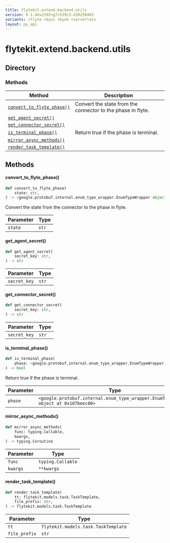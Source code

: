 ```yaml
---
title: flytekit.extend.backend.utils
version: 0.1.dev2192+g7c539c3.d20250403
variants: +flyte +byoc +byok +serverless
layout: py_api
---
```


# flytekit.extend.backend.utils

## Directory

### Methods

| Method | Description |
|-|-|
| [`convert_to_flyte_phase()`](#convert_to_flyte_phase) | Convert the state from the connector to the phase in flyte. |
| [`get_agent_secret()`](#get_agent_secret) |  |
| [`get_connector_secret()`](#get_connector_secret) |  |
| [`is_terminal_phase()`](#is_terminal_phase) | Return true if the phase is terminal. |
| [`mirror_async_methods()`](#mirror_async_methods) |  |
| [`render_task_template()`](#render_task_template) |  |


## Methods

#### convert_to_flyte_phase()

```python
def convert_to_flyte_phase(
    state: str,
) -> <google.protobuf.internal.enum_type_wrapper.EnumTypeWrapper object at 0x107beec80>
```
Convert the state from the connector to the phase in flyte.


| Parameter | Type |
|-|-|
| `state` | `str` |

#### get_agent_secret()

```python
def get_agent_secret(
    secret_key: str,
) -> str
```
| Parameter | Type |
|-|-|
| `secret_key` | `str` |

#### get_connector_secret()

```python
def get_connector_secret(
    secret_key: str,
) -> str
```
| Parameter | Type |
|-|-|
| `secret_key` | `str` |

#### is_terminal_phase()

```python
def is_terminal_phase(
    phase: <google.protobuf.internal.enum_type_wrapper.EnumTypeWrapper object at 0x107beec80>,
) -> bool
```
Return true if the phase is terminal.


| Parameter | Type |
|-|-|
| `phase` | `<google.protobuf.internal.enum_type_wrapper.EnumTypeWrapper object at 0x107beec80>` |

#### mirror_async_methods()

```python
def mirror_async_methods(
    func: typing.Callable,
    kwargs,
) -> typing.Coroutine
```
| Parameter | Type |
|-|-|
| `func` | `typing.Callable` |
| `kwargs` | ``**kwargs`` |

#### render_task_template()

```python
def render_task_template(
    tt: flytekit.models.task.TaskTemplate,
    file_prefix: str,
) -> flytekit.models.task.TaskTemplate
```
| Parameter | Type |
|-|-|
| `tt` | `flytekit.models.task.TaskTemplate` |
| `file_prefix` | `str` |

